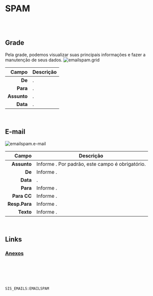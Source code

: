 # SPAM
<br>
<br>

## Grade
Pela grade, podemos visualizar suas principais informações e fazer a manutenção de seus dados.
![emailspam.grid](https://raw.githubusercontent.com/netforcews/docs-siscom/master/geral/imagens/emailspam.grid.png)

Campo | Descrição
--:|---
**De** | .
**Para** | .
**Assunto** | .
**Data** | .
<br>

## E-mail
![emailspam.e-mail](https://raw.githubusercontent.com/netforcews/docs-siscom/master/geral/imagens/emailspam.e-mail.png)

Campo | Descrição
--:|---
**Assunto** | Informe . Por padrão, este campo é obrigatório.
**De** | Informe .
**Data** | .
**Para** | Informe .
**Para CC** | Informe .
**Resp.Para** | Informe .
**Texto** | Informe .
<br>

## Links
### [Anexos](/geral/emailanexos.md)
<br>
<br>
<br>
<br>

```SIS_EMAILS:EMAILSPAM```
